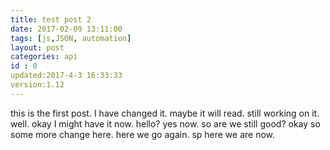 ```yaml
---
title: test post 2
date: 2017-02-09 13:11:00
tags: [js,JSON, automation]
layout: post
categories: api
id : 0
updated:2017-4-3 16:33:33
version:1.12
---
```


this is the first post. I have changed it. maybe it will read. still working on it. well. okay I might have it now. hello? yes now. so are we still good? okay so some more change here. here we go again. sp here we are now.